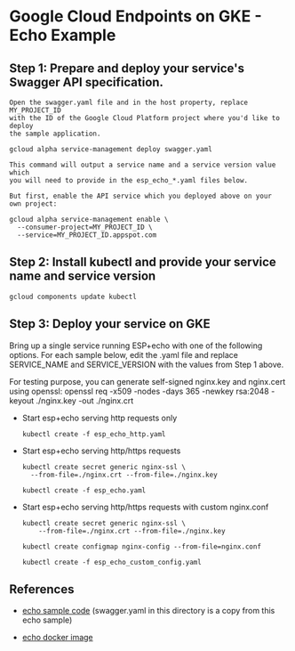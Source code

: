 # Google Cloud Endpoints on GKE - Echo Example

## Step 1: Prepare and deploy your service's Swagger API specification.

    Open the swagger.yaml file and in the host property, replace MY_PROJECT_ID
    with the ID of the Google Cloud Platform project where you'd like to deploy
    the sample application.

    gcloud alpha service-management deploy swagger.yaml

    This command will output a service name and a service version value which
    you will need to provide in the esp_echo_*.yaml files below.

    But first, enable the API service which you deployed above on your
    own project:

    gcloud alpha service-management enable \
      --consumer-project=MY_PROJECT_ID \
      --service=MY_PROJECT_ID.appspot.com

## Step 2: Install kubectl and provide your service name and service version

    gcloud components update kubectl

## Step 3: Deploy your service on GKE

Bring up a single service running ESP+echo with one of the following
options. For each sample below, edit the .yaml file and replace SERVICE_NAME and
SERVICE_VERSION with the values from Step 1 above.

For testing purpose, you can generate self-signed nginx.key and nginx.cert using openssl:
openssl req -x509 -nodes -days 365 -newkey rsa:2048 -keyout ./nginx.key -out ./nginx.crt

  * Start esp+echo serving http requests only

        kubectl create -f esp_echo_http.yaml

  * Start esp+echo serving http/https requests

        kubectl create secret generic nginx-ssl \
          --from-file=./nginx.crt --from-file=./nginx.key

        kubectl create -f esp_echo.yaml

  * Start esp+echo serving http/https requests with custom nginx.conf

        kubectl create secret generic nginx-ssl \
            --from-file=./nginx.crt --from-file=./nginx.key

        kubectl create configmap nginx-config --from-file=nginx.conf

        kubectl create -f esp_echo_custom_config.yaml

## References

  * [echo sample code](https://github.com/GoogleCloudPlatform/python-docs-samples/tree/master/appengine/flexible/endpoints)
    (swagger.yaml in this directory is a copy from this echo sample)

  * [echo docker image](https://github.com/GoogleCloudPlatform/python-docs-samples/blob/master/appengine/flexible/endpoints/Dockerfile.container-engine)

